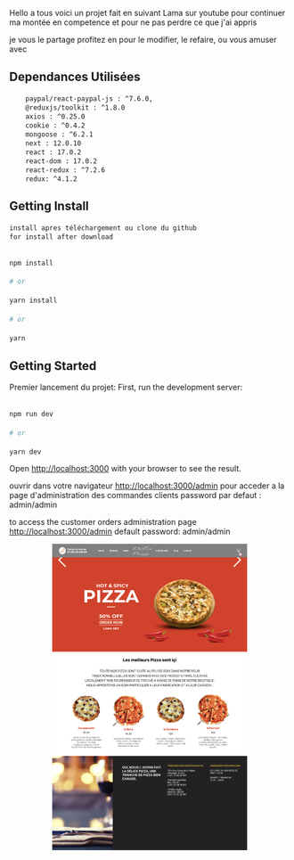 Hello a tous voici un projet fait en suivant Lama sur youtube pour continuer ma montée en competence et pour ne pas perdre ce que j'ai appris

je vous le partage profitez en pour le modifier, le refaire, ou vous amuser avec 

## Dependances Utilisées
```
    paypal/react-paypal-js : ^7.6.0,
    @reduxjs/toolkit : ^1.8.0
    axios : ^0.25.0
    cookie : ^0.4.2
    mongoose : ^6.2.1
    next : 12.0.10
    react : 17.0.2
    react-dom : 17.0.2
    react-redux : ^7.2.6
    redux: ^4.1.2
```

## Getting Install 

    install apres téléchargement ou clone du github
    for install after download 
    
```bash

npm install

# or

yarn install

# or

yarn

```

## Getting Started
Premier lancement du projet:
First, run the development server:


```bash

npm run dev

# or

yarn dev

```

Open [http://localhost:3000](http://localhost:3000) with your browser to see the result.

ouvrir dans votre navigateur [http://localhost:3000/admin](http://localhost:3000/admin)
pour acceder a la page d'administration des commandes clients
password par defaut : admin/admin

to access the customer orders administration page [http://localhost:3000/admin](http://localhost:3000/admin)
default password: admin/admin

<p align="center">
<img src="https://github.com/peter-centini/resto-pizza-nextjs/blob/dev/site%20pizza.jpeg" width="350" title="project img">
</p>
